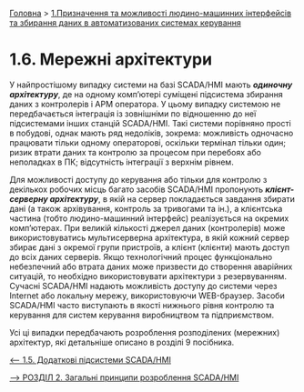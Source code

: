 [Головна](README.md) > [1.Призначення та можливості людино-машинних інтерфейсів та збирання даних в автоматизованих системах керування](1.md)

# 1.6. Мережні архітектури

У найпростішому випадку системи на базі SCADA/HMI мають ***одиночну архітектуру***, де на одному комп’ютері суміщені підсистема збирання даних з контролерів і АРМ оператора. У цьому випадку системою не передбачається інтеграція із зовнішніми по відношенню до неї підсистемами інших станцій SCADA/HMI. Такі системи порівняно прості в побудові, однак мають ряд недоліків, зокрема: можливість одночасно працювати тільки одному операторові, оскільки термінал тільки один; ризик втрати даних та контролю за процесом при перебоях або неполадках в ПК; відсутність інтеграції з верхнім рівнем.   

Для можливості доступу до керування або тільки для контролю з декількох робочих місць багато засобів SCADA/HMI пропонують ***клієнт-серверну архітектуру***, в якій на сервер покладається завдання збирати дані (а також архівування, контроль за тривогами та ін.), а клієнтська частина (тобто людино-машинний інтерфейс) реалізується на окремих комп’ютерах. При великій кількості джерел даних (контролерів) може використовуватись мультисерверна архітектура, в якій кожний сервер збирає дані з окремої групи пристроїв, а клієнт (клієнти) мають доступ до всіх даних серверів. Якщо технологічний процес функціонально небезпечний або втрата даних може призвести до створення аварійних ситуацій, то необхідно використовувати архітектури з резервуванням. Сучасні SCADA/HMI надають можливість доступу до системи через Internet або локальну мережу, використовуючи WEB-браузер. Засоби SCADA/HMI часто виступають в якості нижнього рівня контролю та керування для систем керування виробництвом та підприємством. 

Усі ці випадки передбачають розроблення розподілених (мережних) архітектур, які детальніше описано в розділі 9 посібника. 

[<-- 1.5. Додаткові підсистеми SCADA/HMI](1_5.md)

[--> РОЗДІЛ 2. Загальні принципи розроблення SCADA/HMI](2.md)
